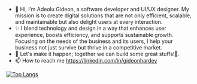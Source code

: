- 👋 Hi, I’m Adeolu Gideon, a software developer and UI/UX designer. My mission is to create digital solutions that are not only efficient, scalable, and maintainable but also delight users at every interaction.
- ✨ I blend technology and design in a way that enhances user experience, boosts efficiency, and supports sustainable growth. Focusing on the needs of the business and its users, I help your business not just survive but thrive in a competitive market.
- 💞️ Let's make it happen; together we can build some great stuffs!🤝.
- 📫 How to reach me https://linkedin.com/in/gideonhardey


[![Top Langs](https://github-readme-stats.vercel.app/api/top-langs/?username=adeolu-gideon&theme=tokyonight)](https://github.com/anuraghazra/github-readme-stats)
<!---
Adeolu-Gideon/Adeolu-Gideon is a ✨ special ✨ repository because its `README.md` (this file) appears on your GitHub profile.
You can click the Preview link to take a look at your changes.
--->
